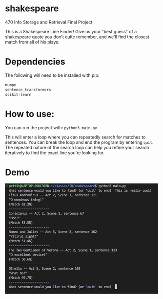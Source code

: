 # shakespeare
470 Info Storage and Retrieval Final Project

This is a Shakespeare Line Finder! Give us your "best guess" of a shakespeare quote you don't quite remember, and we'll find the closest match from all of his plays.

# Dependencies

The following will need to be installed with pip:

```
numpy
sentence_transformers
scikit-learn
```

# How to use:

You can run the project with:
`python3 main.py`

This will enter a loop where you can repeatedly search for matches to sentences. You can break the loop and end the program by entering `quit`.
The repeated nature of the search loop can help you refine your search iteratively to find the exact line you're looking for.

# Demo

![Demo of app use](images/demo_screenshot.png)